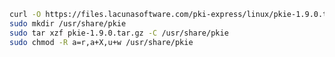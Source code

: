 ﻿```sh
curl -O https://files.lacunasoftware.com/pki-express/linux/pkie-1.9.0.tar.gz
sudo mkdir /usr/share/pkie
sudo tar xzf pkie-1.9.0.tar.gz -C /usr/share/pkie
sudo chmod -R a=r,a+X,u+w /usr/share/pkie
```
